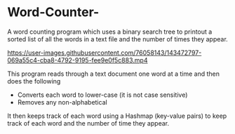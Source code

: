 # Word-Counter-
A word counting program which uses a binary search tree to printout a sorted list of all the words in a text file and the number of times they appear. 



https://user-images.githubusercontent.com/76058143/143472797-069a55c4-cba8-4792-9195-fee9e0f5c883.mp4




This program reads through a text document one word at a time and then does the following
  - Converts each word to lower-case (it is not case sensitive)
  - Removes any non-alphabetical  

It then keeps track of each word using a Hashmap (key-value pairs) to keep track of each word and the number of time they appear.
